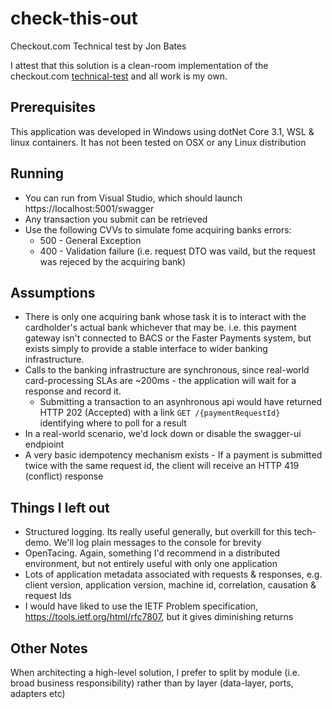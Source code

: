 # check-this-out
Checkout.com Technical test by Jon Bates

I attest that this solution is a clean-room implementation of the checkout.com [technical-test](Checkout-dotnet-Challenge-2.0.pdf) and all work is my own.

## Prerequisites
This application was developed in Windows using dotNet Core 3.1, WSL & linux containers.  It has not been tested on OSX or any Linux distribution

## Running

* You can run from Visual Studio, which should launch https://localhost:5001/swagger
* Any transaction you submit can be retrieved
* Use the following CVVs to simulate fome acquiring banks errors:
  *  500 - General Exception
  *  400 - Validation failure (i.e. request DTO was vaild, but the request was rejeced by the acquiring bank)

## Assumptions
* There is only one acquiring bank whose task it is to interact with the cardholder's actual bank whichever that may be.  i.e. this payment gateway isn't connected to BACS or the Faster Payments system, but exists simply to provide a stable interface to wider banking infrastructure.
* Calls to the banking infrastructure are synchronous, since real-world card-processing SLAs are ~200ms - the application will wait for a response and record it.
  * Submitting a transaction to an asynhronous api would have returned HTTP 202 (Accepted) with a link `GET /{paymentRequestId}` identifying where to poll for a result
* In a real-world scenario, we'd lock down or disable the swagger-ui endpioint
* A very basic idempotency mechanism exists - If a payment is submitted twice with the same request id, the client will receive an HTTP 419 (conflict) response

## Things I left out

* Structured logging.  Its really useful generally, but overkill for this tech-demo.  We'll log plain messages to the console for brevity
* OpenTacing. Again, something I'd recommend in a distributed environment, but not entirely useful with only one application
* Lots of application metadata associated with requests & responses, e.g. client version, application version, machine id, correlation, causation & request Ids
* I would have liked to use the IETF Problem specification, https://tools.ietf.org/html/rfc7807, but it gives diminishing returns

## Other Notes
When architecting a high-level solution, I prefer to split by module (i.e. broad business responsibility) rather than by layer (data-layer, ports, adapters etc)
